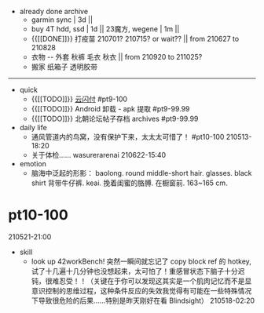 - already done archive
    - garmin sync | 3d ||
    - buy 4T hdd, ssd | 1d || 23魔方, wegene | 1m ||
    - {{[[DONE]]}} 打疫苗 210701? 210715? or wait?? || from 210627 to 210828
    - 衣物 -- 外套 秋裤 毛衣 秋衣 || from 210920 to 211025?
    - 搬家 纸箱子 透明胶带
- ---
- quick
    - {{[[TODO]]}} [云闪付](https://bbs.saraba1st.com/2b/thread-2029438-1-1.html) #pt9-100
    - {{[[TODO]]}} Android 卸载 - apk 提取 #pt9-99.99
    - {{[[TODO]]}} 北朝论坛帖子存档 archives #pt9-99.99
- daily life
    - 通风管道内的鸟窝，没有保护下来，太太太可惜了！ #pt10-100
210513-18:20
    - 关于体检…… wasurerarenai
210622-15:40
- emotion
    - 脑海中泛起的形影：
baolong.
round middle-short hair. glasses.
black shirt
背带牛仔裤. keai.
挽着闺蜜的胳膊. 在橱窗前.
163~165 cm.
# pt10-100
210521-21:00
- skill
    - look up 42workBench!
突然一瞬间就忘记了 copy block ref 的 hotkey, 试了十几遍十几分钟也没想起来，太可怕了！重感冒状态下脑子十分迟钝，很难忍受！！（关键在于你可以发现这其实是一个肌肉记忆而不是显意识控制的思维过程，这种条件反应的失效我觉得有可能在一些特殊情况下导致很危险的后果……特别是昨天刚好在看 Blindsight）
210518-02:20
